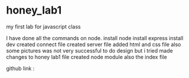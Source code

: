 # honey_lab1
my first lab for javascript class

I have done all the commands on node.
install node
install express
install dev
created connect file 
created server file
added html and css file 
also some pictures
was not very successful to do design but i tried
made changes to honey lab1 file
created node module
also the index file

github link : 

